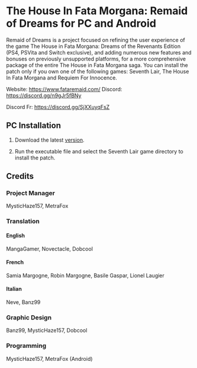 # The House In Fata Morgana: Remaid of Dreams for PC and Android

Remaid of Dreams is a project focused on refining the user experience of the game The House in Fata Morgana: Dreams of the Revenants Edition (PS4, PSVita and Switch exclusive), and adding numerous new features and bonuses on previously unsupported platforms, for a more comprehensive package of the entire The House in Fata Morgana saga.
You can install the patch only if you own one of the following games:
Seventh Lair, The House In Fata Morgana and Requiem For Innocence.

Website: https://www.fataremaid.com/
Discord: https://discord.gg/n9gJr5fBNy

Discord Fr: https://discord.gg/SjXXuyqFsZ

## PC Installation
1. Download the latest [version](https://github.com/MysticHaze157/Fata-Morgana-Project/releases).

2. Run the executable file and select the Seventh Lair game directory to install the patch.

## Credits

### Project Manager
MysticHaze157, MetraFox

### Translation
#### English
MangaGamer, Novectacle, Dobcool 
#### French
Samia Margogne, Robin Margogne, Basile Gaspar, Lionel Laugier
#### Italian
Neve, Banz99

### Graphic Design
Banz99, MysticHaze157, Dobcool

### Programming
MysticHaze157, MetraFox (Android)

